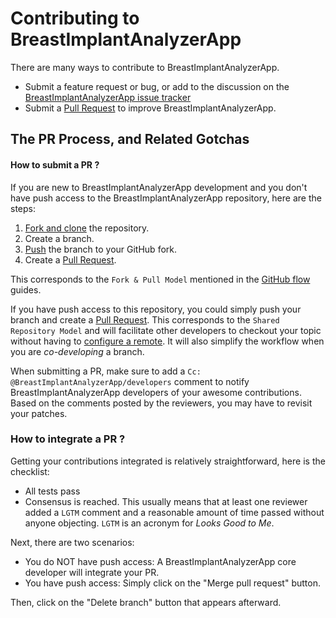 Contributing to BreastImplantAnalyzerApp
===============================

There are many ways to contribute to BreastImplantAnalyzerApp.

  * Submit a feature request or bug, or add to the discussion on the [BreastImplantAnalyzerApp issue tracker][is]
  * Submit a [Pull Request][pr] to improve BreastImplantAnalyzerApp.

The PR Process, and Related Gotchas
-----------------------------------

#### How to submit a PR ?

If you are new to BreastImplantAnalyzerApp development and you don't have push access to the BreastImplantAnalyzerApp
repository, here are the steps:

1. [Fork and clone][fk] the repository.
3. Create a branch.
4. [Push][push] the branch to your GitHub fork.
5. Create a [Pull Request][pr].

This corresponds to the `Fork & Pull Model` mentioned in the [GitHub flow](https://guides.github.com/introduction/flow/index.html)
guides.

If you have push access to this repository, you could simply push your branch
and create a [Pull Request][pr]. This corresponds to the `Shared Repository Model`
and will facilitate other developers to checkout your topic without having to
[configure a remote](https://help.github.com/articles/configuring-a-remote-for-a-fork/).
It will also simplify the workflow when you are _co-developing_ a branch.

When submitting a PR, make sure to add a `Cc: @BreastImplantAnalyzerApp/developers` comment to
notify BreastImplantAnalyzerApp developers of your awesome contributions. Based on the
comments posted by the reviewers, you may have to revisit your patches.

### How to integrate a PR ?

Getting your contributions integrated is relatively straightforward, here
is the checklist:

* All tests pass
* Consensus is reached. This usually means that at least one reviewer added a `LGTM` comment
and a reasonable amount of time passed without anyone objecting. `LGTM` is an
acronym for _Looks Good to Me_.

Next, there are two scenarios:
* You do NOT have push access: A BreastImplantAnalyzerApp core developer will integrate your PR.
* You have push access: Simply click on the "Merge pull request" button.

Then, click on the "Delete branch" button that appears afterward.


[fk]: http://help.github.com/forking/
[push]: https://help.github.com/articles/pushing-to-a-remote/
[pr]: https://github.com/lancelevine/BreastImplantAnalyzerApp/merge_requests
[is]: https://github.com/lancelevine/BreastImplantAnalyzerApp/issues
